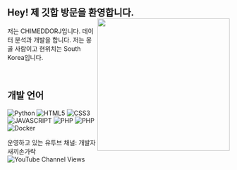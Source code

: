 
<h2>Hey! 제 깃합 방문을 환영합니다.
  <img align="right" src="https://scontent-ssn1-1.xx.fbcdn.net/v/t1.6435-9/201776013_998987050640964_1014377721575552453_n.jpg?_nc_cat=100&ccb=1-5&_nc_sid=174925&_nc_ohc=h9KSUrS7eJAAX_EYK1T&_nc_ht=scontent-ssn1-1.xx&oh=00_AT-N6xmZjpi3eXIuhzHsNNPS-URZY5Xq1Njyk3Nxnqcymg&oe=628E97F2" width="300"/></h2> 

 <label style="font-size=10px;">저는 CHIMEDDORJ입니다. 데이터 분석과 개발을 합니다. 저는 몽골 사람이고 현위치는 South Korea입니다.</label>
  
  
  
<br />
<h2>개발 언어</h2>

![Python](https://img.shields.io/badge/Python-3776AB.svg?&style=for-the-badge&logo=Python&logoColor=white)
![HTML5](https://img.shields.io/badge/-HTML5-F05032?style=for-the-badge&logo=html5&logoColor=ffffff)
![CSS3](https://img.shields.io/badge/-CSS3-007ACC?style=for-the-badge&logo=css3)
![JAVASCRIPT](https://img.shields.io/badge/-JAVASCRIPT-%23F7DF1C?style=for-the-badge&logo=javascript&logoColor=000000&labelColor=%23F7DF1C&color=%23FFCE5A)
![PHP](https://img.shields.io/badge/PHP-3776AB.svg?&style=for-the-badge&logo=PHP&logoColor=white)
![PHP](https://img.shields.io/badge/MYSQL-3776AB.svg?&style=for-the-badge&logo=MYSQL&logoColor=white)
![Docker](https://img.shields.io/badge/-Docker-46a2f1?style=for-the-badge&logo=docker&logoColor=ffffff)

운영하고 있는 유투브 채널: <a style="text-decoration-line: none" target="_blank" href="https://www.youtube.com/channel/UCp6k7NFx91ccB0ahUCpq3xw">개발자 새끼손가락 <img alt="YouTube Channel Views" src="https://img.shields.io/youtube/channel/views/UCp6k7NFx91ccB0ahUCpq3xw?color=Red&label=YouTube&logo=Youtube&logoColor=RED&style=social"></a> 
